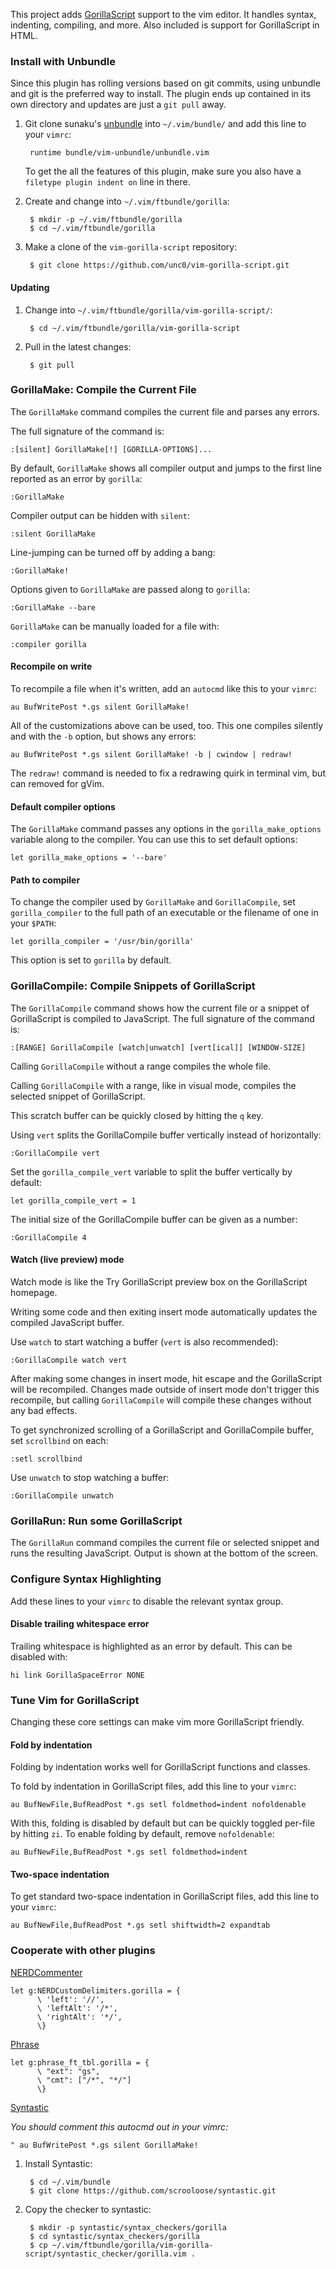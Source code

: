This project adds [GorillaScript] support to the vim editor. It handles syntax,
indenting, compiling, and more. Also included is support for GorillaScript in
HTML.

[GorillaScript]: http://ckknight.github.io/gorillascript/

### Install with Unbundle

Since this plugin has rolling versions based on git commits, using unbundle and
git is the preferred way to install. The plugin ends up contained in its own
directory and updates are just a `git pull` away.

1. Git clone sunaku's [unbundle] into `~/.vim/bundle/` and add this line to your
   `vimrc`:

        runtime bundle/vim-unbundle/unbundle.vim

    To get the all the features of this plugin, make sure you also have a
    `filetype plugin indent on` line in there.

[unbundle]: https://github.com/sunaku/vim-unbundle

2. Create and change into `~/.vim/ftbundle/gorilla`:

        $ mkdir -p ~/.vim/ftbundle/gorilla
        $ cd ~/.vim/ftbundle/gorilla

3. Make a clone of the `vim-gorilla-script` repository:

        $ git clone https://github.com/unc0/vim-gorilla-script.git

#### Updating

1. Change into `~/.vim/ftbundle/gorilla/vim-gorilla-script/`:

        $ cd ~/.vim/ftbundle/gorilla/vim-gorilla-script

2. Pull in the latest changes:

        $ git pull

### GorillaMake: Compile the Current File

The `GorillaMake` command compiles the current file and parses any errors.

The full signature of the command is:

    :[silent] GorillaMake[!] [GORILLA-OPTIONS]...

By default, `GorillaMake` shows all compiler output and jumps to the first line
reported as an error by `gorilla`:

    :GorillaMake

Compiler output can be hidden with `silent`:

    :silent GorillaMake

Line-jumping can be turned off by adding a bang:

    :GorillaMake!

Options given to `GorillaMake` are passed along to `gorilla`:

    :GorillaMake --bare

`GorillaMake` can be manually loaded for a file with:

    :compiler gorilla

#### Recompile on write

To recompile a file when it's written, add an `autocmd` like this to your
`vimrc`:

    au BufWritePost *.gs silent GorillaMake!

All of the customizations above can be used, too. This one compiles silently
and with the `-b` option, but shows any errors:

    au BufWritePost *.gs silent GorillaMake! -b | cwindow | redraw!

The `redraw!` command is needed to fix a redrawing quirk in terminal vim, but
can removed for gVim.

#### Default compiler options

The `GorillaMake` command passes any options in the `gorilla_make_options`
variable along to the compiler. You can use this to set default options:

    let gorilla_make_options = '--bare'

#### Path to compiler

To change the compiler used by `GorillaMake` and `GorillaCompile`, set
`gorilla_compiler` to the full path of an executable or the filename of one
in your `$PATH`:

    let gorilla_compiler = '/usr/bin/gorilla'

This option is set to `gorilla` by default.

### GorillaCompile: Compile Snippets of GorillaScript

The `GorillaCompile` command shows how the current file or a snippet of
GorillaScript is compiled to JavaScript. The full signature of the command is:

    :[RANGE] GorillaCompile [watch|unwatch] [vert[ical]] [WINDOW-SIZE]

Calling `GorillaCompile` without a range compiles the whole file.

Calling `GorillaCompile` with a range, like in visual mode, compiles the selected
snippet of GorillaScript.

This scratch buffer can be quickly closed by hitting the `q` key.

Using `vert` splits the GorillaCompile buffer vertically instead of horizontally:

    :GorillaCompile vert

Set the `gorilla_compile_vert` variable to split the buffer vertically by
default:

    let gorilla_compile_vert = 1

The initial size of the GorillaCompile buffer can be given as a number:

    :GorillaCompile 4

#### Watch (live preview) mode

Watch mode is like the Try GorillaScript preview box on the GorillaScript
homepage.

Writing some code and then exiting insert mode automatically updates the
compiled JavaScript buffer.

Use `watch` to start watching a buffer (`vert` is also recommended):

    :GorillaCompile watch vert

After making some changes in insert mode, hit escape and the GorillaScript will
be recompiled. Changes made outside of insert mode don't trigger this recompile,
but calling `GorillaCompile` will compile these changes without any bad effects.

To get synchronized scrolling of a GorillaScript and GorillaCompile buffer, set
`scrollbind` on each:

    :setl scrollbind

Use `unwatch` to stop watching a buffer:

    :GorillaCompile unwatch

### GorillaRun: Run some GorillaScript

The `GorillaRun` command compiles the current file or selected snippet and runs
the resulting JavaScript. Output is shown at the bottom of the screen.

### Configure Syntax Highlighting

Add these lines to your `vimrc` to disable the relevant syntax group.

#### Disable trailing whitespace error

Trailing whitespace is highlighted as an error by default. This can be disabled
with:

    hi link GorillaSpaceError NONE

### Tune Vim for GorillaScript

Changing these core settings can make vim more GorillaScript friendly.

#### Fold by indentation

Folding by indentation works well for GorillaScript functions and classes.

To fold by indentation in GorillaScript files, add this line to your `vimrc`:

    au BufNewFile,BufReadPost *.gs setl foldmethod=indent nofoldenable

With this, folding is disabled by default but can be quickly toggled per-file
by hitting `zi`. To enable folding by default, remove `nofoldenable`:

    au BufNewFile,BufReadPost *.gs setl foldmethod=indent

#### Two-space indentation

To get standard two-space indentation in GorillaScript files, add this line to
your `vimrc`:

    au BufNewFile,BufReadPost *.gs setl shiftwidth=2 expandtab

### Cooperate with other plugins

[NERDCommenter]

    let g:NERDCustomDelimiters.gorilla = {
          \ 'left': '//',
          \ 'leftAlt': '/*',
          \ 'rightAlt': '*/',
          \}

[Phrase]

    let g:phrase_ft_tbl.gorilla = {
          \ "ext": "gs",
          \ "cmt": ["/*", "*/"]
          \}

[Syntastic]

*You should comment this autocmd out in your vimrc:*

    " au BufWritePost *.gs silent GorillaMake!

1. Install Syntastic:

        $ cd ~/.vim/bundle
        $ git clone https://github.com/scrooloose/syntastic.git

2. Copy the checker to syntastic:

        $ mkdir -p syntastic/syntax_checkers/gorilla
        $ cd syntastic/syntax_checkers/gorilla
        $ cp ~/.vim/ftbundle/gorilla/vim-gorilla-script/syntastic_checker/gorilla.vim .

[NERDCommenter]: https://github.com/scrooloose/nerdcommenter
[Phrase]: https://github.com/t9md/vim-phrase
[Syntastic]: https://github.com/scrooloose/syntastic
